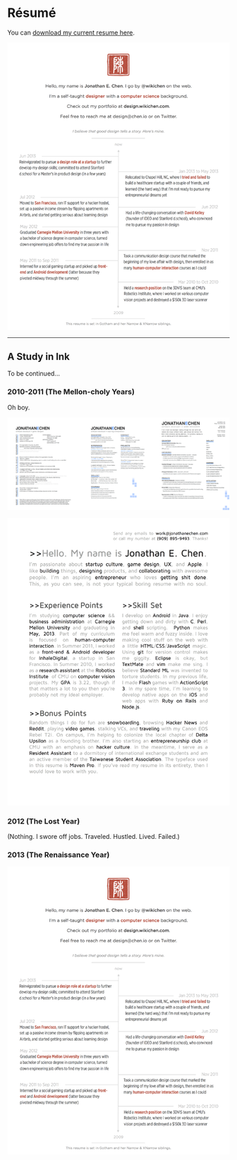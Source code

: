 Résumé
======

You can [download my current resume here](https://github.com/wikichen/resume/raw/master/resume.pdf).

![Resume](https://raw.githubusercontent.com/wikichen/resume/master/resume.png)

---

## A Study in Ink

To be continued...


### 2010-2011 (The Mellon-choly Years)

Oh boy.

![](https://raw.githubusercontent.com/wikichen/resume/master/archive/png/resume-2010-2011.png)

![](https://raw.githubusercontent.com/wikichen/resume/master/archive/png/resume-20111003.png)

### 2012 (The Lost Year)

(Nothing. I swore off jobs. Traveled. Hustled. Lived. Failed.)

### 2013 (The Renaissance Year)

![](https://raw.githubusercontent.com/wikichen/resume/master/archive/png/resume-20130712.png)
